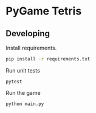 # PyGame Tetris

## Developing

Install requirements.

```sh
pip install -r requirements.txt
```

Run unit tests

```
pytest
```

Run the game

```
python main.py
```
